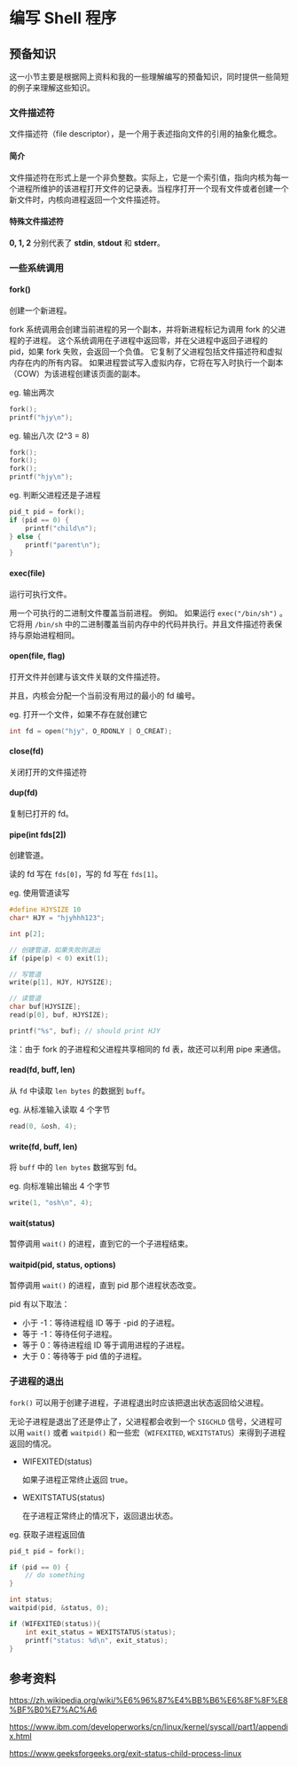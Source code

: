 # 编写 Shell 程序

## 预备知识

这一小节主要是根据网上资料和我的一些理解编写的预备知识，同时提供一些简短的例子来理解这些知识。

### 文件描述符

文件描述符（file descriptor），是一个用于表述指向文件的引用的抽象化概念。

#### 简介

文件描述符在形式上是一个非负整数。实际上，它是一个索引值，指向内核为每一个进程所维护的该进程打开文件的记录表。当程序打开一个现有文件或者创建一个新文件时，内核向进程返回一个文件描述符。

#### 特殊文件描述符

**0, 1, 2** 分别代表了 **stdin**, **stdout** 和 **stderr**。

### 一些系统调用

#### fork()

创建一个新进程。

fork 系统调用会创建当前进程的另一个副本，并将新进程标记为调用 fork 的父进程的子进程。 这个系统调用在子进程中返回零，并在父进程中返回子进程的 pid，如果 fork 失败，会返回一个负值。 它复制了父进程包括文件描述符和虚拟内存在内的所有内容。 如果进程尝试写入虚拟内存，它将在写入时执行一个副本（COW）为该进程创建该页面的副本。

eg. 输出两次

```c
fork();
printf("hjy\n");
```

eg. 输出八次 (2^3 = 8)

```c
fork();
fork();
fork();
printf("hjy\n");
```

eg. 判断父进程还是子进程

```c
pid_t pid = fork();
if (pid == 0) {
    printf("child\n");
} else {
    printf("parent\n");
}
```

#### exec(file)

运行可执行文件。

用一个可执行的二进制文件覆盖当前进程。 例如。 如果运行 `exec("/bin/sh")` 。 它将用 `/bin/sh` 中的二进制覆盖当前内存中的代码并执行。并且文件描述符表保持与原始进程相同。

#### open(file, flag)

打开文件并创建与该文件关联的文件描述符。

并且，内核会分配一个当前没有用过的最小的 fd 编号。

eg. 打开一个文件，如果不存在就创建它

```c
int fd = open("hjy", O_RDONLY | O_CREAT); 
```

#### close(fd)

关闭打开的文件描述符

#### dup(fd)

复制已打开的 fd。

#### pipe(int fds[2])

创建管道。

读的 fd 写在 `fds[0]`，写的 fd 写在 `fds[1]`。

eg. 使用管道读写

```c
#define HJYSIZE 10
char* HJY = "hjyhhh123";

int p[2];

// 创建管道，如果失败则退出
if (pipe(p) < 0) exit(1);

// 写管道
write(p[1], HJY, HJYSIZE);

// 读管道
char buf[HJYSIZE];
read(p[0], buf, HJYSIZE);

printf("%s", buf); // should print HJY
```

注：由于 fork 的子进程和父进程共享相同的 fd 表，故还可以利用 pipe 来通信。

#### read(fd, buff, len)

从 `fd` 中读取 `len bytes` 的数据到 `buff`。

eg. 从标准输入读取 4 个字节

```c
read(0, &osh, 4);
```

#### write(fd, buff, len)

将 `buff` 中的 `len bytes` 数据写到 fd。 

eg. 向标准输出输出 4 个字节

```c
write(1, "osh\n", 4);
```

#### wait(status)

暂停调用 `wait()` 的进程，直到它的一个子进程结束。 

#### waitpid(pid, status, options)

暂停调用 `wait()` 的进程，直到 pid 那个进程状态改变。

pid 有以下取法：

- 小于 -1：等待进程组 ID 等于 -pid 的子进程。
- 等于 -1：等待任何子进程。
- 等于 0：等待进程组 ID 等于调用进程的子进程。
- 大于 0：等待等于 pid 值的子进程。

### 子进程的退出

`fork()` 可以用于创建子进程，子进程退出时应该把退出状态返回给父进程。

无论子进程是退出了还是停止了，父进程都会收到一个 `SIGCHLD` 信号，父进程可以用 `wait()` 或者  `waitpid()`  和一些宏（`WIFEXITED`, `WEXITSTATUS`）来得到子进程返回的情况。

- WIFEXITED(status)

  如果子进程正常终止返回 true。

- WEXITSTATUS(status)

  在子进程正常终止的情况下，返回退出状态。

eg. 获取子进程返回值

```c
pid_t pid = fork();

if (pid == 0) {
    // do something
}

int status;
waitpid(pid, &status, 0);

if (WIFEXITED(status)){
    int exit_status = WEXITSTATUS(status);
    printf("status: %d\n", exit_status);
}
```

## 参考资料

https://zh.wikipedia.org/wiki/%E6%96%87%E4%BB%B6%E6%8F%8F%E8%BF%B0%E7%AC%A6

https://www.ibm.com/developerworks/cn/linux/kernel/syscall/part1/appendix.html

https://www.geeksforgeeks.org/exit-status-child-process-linux